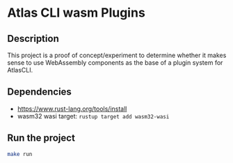 # Atlas CLI wasm Plugins
## Description
This project is a proof of concept/experiment to determine whether it makes sense to use WebAssembly components as the base of a plugin system for AtlasCLI.

## Dependencies
- https://www.rust-lang.org/tools/install
- wasm32 wasi target: `rustup target add wasm32-wasi`

## Run the project
```sh
make run
```
